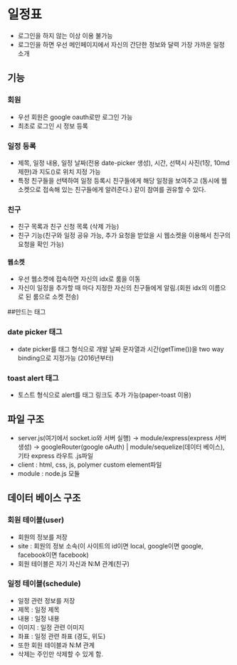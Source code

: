 # 일정표
* 로그인을 하지 않는 이상 이용 불가능
* 로그인을 하면 우선 메인페이지에서 자신의 간단한 정보와 달력 가장 가까운 일정 소개

## 기능
### 회원
* 우선 회원은 google oauth로만 로그인 가능
* 최초로 로그인 시 정보 등록

### 일정 등록
* 제목, 일정 내용, 일정 날짜(전용 date-picker 생성), 시간, 선택시 사진(1장, 10md 제한)과 지도(<google-map>)로 위치 지정 가능
* 특정 친구들을 선택하여 일정 등록시 친구들에게 해당 일정을 보여주고 (동시에 웹소켓으로 접속해 있는 친구들에게 알려준다.) 같이 참여를 권유할 수 있다.

### 친구
* 친구 목록과 친구 신청 목록 (삭제 가능)
* 친구 기능(친구와 일정 공유 가능, 추가 요청을 받았을 시 웹소켓을 이용해서 친구의 요청을 확인 가능)

#### 웹소켓
* 우선 웹소켓에 접속하면 자신의 idx로 룸을 이동
* 자신이 일정을 추가할 때 마다 지정한 자신의 친구들에게 알림.(회원 idx의 이름으로 된 룸으로 소켓 전송)

##만드는 태그

### date picker 태그
* date picker를 태그 형식으로 개발 날짜 문자열과 시간(getTime())을 two way binding으로 지정가능 (2016년부터)

### toast alert 태그
* 토스트 형식으로 alert를 태그 링크도 추가 가능(paper-toast 이용)

## 파일 구조
* server.js(여기에서 socket.io와 서버 실행) -> module/express(express 서버 생성) -> googleRouter(google oAuth) | module/sequelize(데이터 베이스), 기타 express 라우트 .js파일
* client : html, css, js, polymer custom element파일
* module : node.js 모듈

## 데이터 베이스 구조
### 회원 테이블(user)
* 회원의 정보를 저장
* site : 회원의 정보 소속(이 사이트의 id이면 local, google이면 google, facebook이면 facebook)
* 회원 테이블은 자기 자신과 N:M 관계(친구)

### 일정 테이블(schedule)
* 일정 관련 정보를 저장
* 제목 : 일정 제목
* 내용 : 일정 내용
* 이미지 : 일정 관련 이미지
* 좌표 : 일정 관련 좌표 (경도, 위도)
* 또한 회원 테이블과 N:M 관계
* 삭제는 주인만 삭제할 수 있게 함.